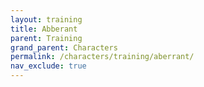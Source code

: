 ```yaml
---
layout: training
title: Abberant
parent: Training
grand_parent: Characters
permalink: /characters/training/aberrant/
nav_exclude: true
---
```


